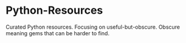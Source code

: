 # Python-Resources
Curated Python resources. Focusing on useful-but-obscure. Obscure meaning gems that can be harder to find. 
